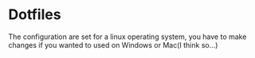 # Dotfiles

The configuration are set for a linux operating system, you have to make changes if you wanted to used on 
Windows or Mac(I think so...)

